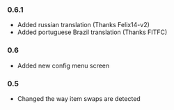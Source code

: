 ### 0.6.1
- Added russian translation (Thanks Felix14-v2)
- Added portuguese Brazil translation (Thanks FITFC)


### 0.6
- Added new config menu screen


### 0.5
- Changed the way item swaps are detected